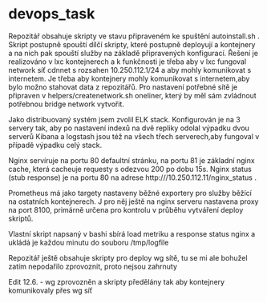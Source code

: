 # devops_task

Repozitář obsahuje skripty ve stavu připraveném ke spuštění autoinstall.sh . Skript postupně spouští dílčí skripty, které postupně deployují a kontejnery a na nich pak spouští služby na základě připravených konfigurací.
Řešení je realizováno v lxc kontejnerech a k funkčnosti je třeba aby v lxc fungoval network síť cdnnet s rozsahen 10.250.112.1/24 a aby mohly komunikovat s internetem. Je třeba aby kontejnery mohly komunikovat s internetem,aby bylo možno stahovat data z repozitářů.
Pro nastavení potřebné sítě je připraven v helpers/createnetwork.sh oneliner, který by měl sám zvládnout potřebnou bridge network vytvořit.

Jako distribuovaný systém jsem zvolil ELK stack. Konfigurován je na 3 servery tak, aby po nastavení indexů na dvě repliky odolal výpadku dvou serverů Kibana a logstash jsou též na všech třech serverech,aby fungoval v případě výpadku celý stack.

Nginx servíruje na portu 80 defaultní stránku, na portu 81 je základní nginx cache, která cacheuje requesty s odezvou 200 po dobu 15s. Nginx status (stub response) je na portu 80 na adrese http:///10.250.112.11/nginx_status .

Prometheus má jako targety nastaveny běžné exportery pro služby běžící na ostatních kontejnerech. J pro něj ještě na nginx serveru nastavena proxy na port 8100, primárně určena pro kontrolu v průběhu vytváření deploy skriptů.

Vlastní skript napsaný v bashi sbírá load metriku a response status nginx a ukládá je každou minutu do souboru /tmp/logfile

Repozitář ještě obsahuje skripty pro deploy wg sítě, tu se mi ale bohužel zatím nepodařilo zprovoznit, proto nejsou zahrnuty

Edit 12.6. - wg zprovozněn a skripty předělány tak aby kontejnery komunikovaly přes wg síť
